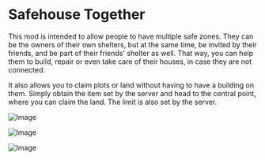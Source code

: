 # Safehouse Together

This mod is intended to allow people to have multiple safe zones. They can be the owners of their own shelters, but at the same time, be invited by their friends, and be part of their friends' shelter as well. That way, you can help them to build, repair or even take care of their houses, in case they are not connected.

It also allows you to claim plots or land without having to have a building on them. Simply obtain the item set by the server and head to the central point, where you can claim the land. The limit is also set by the server.

![Image](https://github.com/user-attachments/assets/9ad97e6c-a341-45fa-a366-7be8ca05f144)

![Image](https://github.com/user-attachments/assets/5fc40e3f-ad60-4ac1-b1af-2fba3b640ddf)

![Image](https://github.com/user-attachments/assets/a7e20c1b-3da6-427c-aeb7-ebe6e0bda314)
